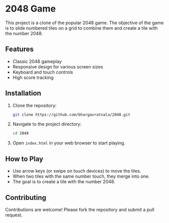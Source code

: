 # 2048 Game

This project is a clone of the popular 2048 game. The objective of the game is to slide numbered tiles on a grid to combine them and create a tile with the number 2048.

## Features

- Classic 2048 gameplay
- Responsive design for various screen sizes
- Keyboard and touch controls
- High score tracking

## Installation

1. Clone the repository:
    ```sh
    git clone https://github.com/bhargavratnala/2048.git
    ```
2. Navigate to the project directory:
    ```sh
    cd 2048
    ```
3. Open `index.html` in your web browser to start playing.

## How to Play

- Use arrow keys (or swipe on touch devices) to move the tiles.
- When two tiles with the same number touch, they merge into one.
- The goal is to create a tile with the number 2048.

## Contributing

Contributions are welcome! Please fork the repository and submit a pull request.